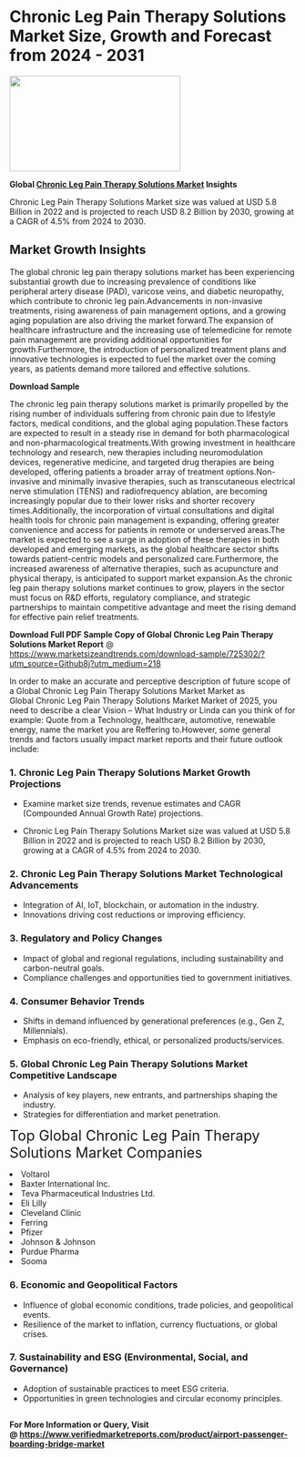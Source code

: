 <H1>Chronic Leg Pain Therapy Solutions Market Size, Growth and Forecast from 2024 - 2031</H1><img class="aligncenter size-medium wp-image-584254" src="https://thirdeyenews.in/wp-content/uploads/2024/09/Global-Market-Research-300x168.jpeg" alt="" width="300" height="168" /><p><strong>Global&nbsp;<a href="https://www.marketsizeandtrends.com/download-sample/725302/?utm_source=Github8j?utm_medium=218">Chronic Leg Pain Therapy Solutions Market</a> Insights</strong></p><p>Chronic Leg Pain Therapy Solutions Market size was valued at USD 5.8 Billion in 2022 and is projected to reach USD 8.2 Billion by 2030, growing at a CAGR of 4.5% from 2024 to 2030.</p><p><h2>Market Growth Insights</h2> <p>The global chronic leg pain therapy solutions market has been experiencing substantial growth due to increasing prevalence of conditions like peripheral artery disease (PAD), varicose veins, and diabetic neuropathy, which contribute to chronic leg pain.Advancements in non-invasive treatments, rising awareness of pain management options, and a growing aging population are also driving the market forward.The expansion of healthcare infrastructure and the increasing use of telemedicine for remote pain management are providing additional opportunities for growth.Furthermore, the introduction of personalized treatment plans and innovative technologies is expected to fuel the market over the coming years, as patients demand more tailored and effective solutions.</p> <p><strong>Download Sample</strong></p> <p>The chronic leg pain therapy solutions market is primarily propelled by the rising number of individuals suffering from chronic pain due to lifestyle factors, medical conditions, and the global aging population.These factors are expected to result in a steady rise in demand for both pharmacological and non-pharmacological treatments.With growing investment in healthcare technology and research, new therapies including neuromodulation devices, regenerative medicine, and targeted drug therapies are being developed, offering patients a broader array of treatment options.Non-invasive and minimally invasive therapies, such as transcutaneous electrical nerve stimulation (TENS) and radiofrequency ablation, are becoming increasingly popular due to their lower risks and shorter recovery times.Additionally, the incorporation of virtual consultations and digital health tools for chronic pain management is expanding, offering greater convenience and access for patients in remote or underserved areas.The market is expected to see a surge in adoption of these therapies in both developed and emerging markets, as the global healthcare sector shifts towards patient-centric models and personalized care.Furthermore, the increased awareness of alternative therapies, such as acupuncture and physical therapy, is anticipated to support market expansion.As the chronic leg pain therapy solutions market continues to grow, players in the sector must focus on R&D efforts, regulatory compliance, and strategic partnerships to maintain competitive advantage and meet the rising demand for effective pain relief treatments.<p><span class=""><strong>Download Full PDF Sample Copy of Global Chronic Leg Pain Therapy Solutions Market Report</strong> @ <a href="https://www.marketsizeandtrends.com/download-sample/725302/?utm_source=Github8j?utm_medium=218" target="_blank">https://www.marketsizeandtrends.com/download-sample/725302/?utm_source=Github8j?utm_medium=218</a></span></p><p>In order to make an accurate and perceptive description of future scope of a Global&nbsp;Chronic Leg Pain Therapy Solutions Market Market as Global&nbsp;Chronic Leg Pain Therapy Solutions Market Market of 2025, you need to describe a clear Vision &ndash; What Industry or Linda can you think of for example: Quote from a Technology, healthcare, automotive, renewable energy, name the market you are Reffering to.However, some general trends and factors usually impact market reports and their future outlook include:</p><h3>1.&nbsp;<strong>Chronic Leg Pain Therapy Solutions Market Growth Projections</strong></h3><ul><li>Examine market size trends, revenue estimates and CAGR (Compounded Annual Growth Rate) projections.</li><li><p>Chronic Leg Pain Therapy Solutions Market size was valued at USD 5.8 Billion in 2022 and is projected to reach USD 8.2 Billion by 2030, growing at a CAGR of 4.5% from 2024 to 2030.</p></li></ul><h3>2.&nbsp;<strong>Chronic Leg Pain Therapy Solutions Market Technological Advancements</strong></h3><ul><li>Integration of AI, IoT, blockchain, or automation in the industry.</li><li>Innovations driving cost reductions or improving efficiency.</li></ul><h3>3.&nbsp;<strong>Regulatory and Policy Changes</strong></h3><ul><li>Impact of global and regional regulations, including sustainability and carbon-neutral goals.</li><li>Compliance challenges and opportunities tied to government initiatives.</li></ul><h3>4.&nbsp;<strong>Consumer Behavior Trends</strong></h3><ul><li>Shifts in demand influenced by generational preferences (e.g., Gen Z, Millennials).</li><li>Emphasis on eco-friendly, ethical, or personalized products/services.</li></ul><h3>5.&nbsp;<strong>Global Chronic Leg Pain Therapy Solutions Market Competitive Landscape</strong></h3><ul><li>Analysis of key players, new entrants, and partnerships shaping the industry.</li><li>Strategies for differentiation and market penetration.</li></ul><p data-pm-slice="1 1 []"><span style="color: inherit; font-family: inherit; font-size: 25px;">Top Global Chronic Leg Pain Therapy Solutions Market Companies</span></p><div class="" data-test-id=""><p><li>Voltarol</li><li> Baxter International Inc.</li><li> Teva Pharmaceutical Industries Ltd.</li><li> Eli Lilly</li><li> Cleveland Clinic</li><li> Ferring</li><li> Pfizer</li><li> Johnson & Johnson</li><li> Purdue Pharma</li><li> Sooma</li></p></div><h3>6.&nbsp;<strong>Economic and Geopolitical Factors</strong></h3><ul><li>Influence of global economic conditions, trade policies, and geopolitical events.</li><li>Resilience of the market to inflation, currency fluctuations, or global crises.</li></ul><h3>7.&nbsp;<strong>Sustainability and ESG (Environmental, Social, and Governance)</strong></h3><ul><li>Adoption of sustainable practices to meet ESG criteria.</li><li>Opportunities in green technologies and circular economy principles.</li></ul><h2><strong style="font-size: 14px;">For More Information or Query, Visit @&nbsp;</strong><a style="background-color: #ffffff; font-size: 14px;" href="https://www.marketsizeandtrends.com/report/chronic-leg-pain-therapy-solutions-market/" target="_blank">https://www.verifiedmarketreports.com/product/airport-passenger-boarding-bridge-market</a></h2>